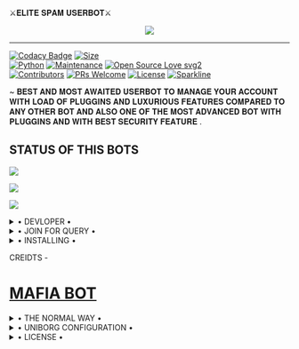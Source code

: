 ⚔️𝐄𝐋𝐈𝐓𝐄 𝐒𝐏𝐀𝐌 𝐔𝐒𝐄𝐑𝐁𝐎𝐓⚔️



<p align="center">

<img src="https://telegra.ph/file/590c1a6d30ba3a44ddab6.jpg">

-------------------------------------------------

[![Codacy Badge](https://api.codacy.com/project/badge/Grade/f7c51539e67b483bb8d7749acca51d3a)](https://app.codacy.com/gh/T3AM-ELITES/ELITES-SPAM-BOT?utm_source=github.com&utm_medium=referral&utm_content=T3AM-ELITES/ELITES-SPAM-BOT&utm_campaign=Badge_Grade_Settings)
[![Size](https://img.shields.io/github/repo-size/T3AM-ELITES/ELITES-SPAM-BOT?style=flat-square&color=green)](https://github.com/T3AM-ELITES/ELITES-SPAM-BOT/)   
[![Python](https://img.shields.io/badge/Python-v3.9-blue)](https://www.python.org/)
[![Maintenance](https://img.shields.io/badge/Maintained%3F-yes-green.svg)](https://github.com/T3AM-ELITES/ELITES-SPAM-BOT/graphs/commit-activity)
[![Open Source Love svg2](https://badges.frapsoft.com/os/v2/open-source.svg?v=103)](https://github.com/T3AM-ELITES/ELITES-SPAM-BOT)   
[![Contributors](https://img.shields.io/github/contributors/T3AM-ELITES/ELITES-SPAM-BOT?style=flat-square&color=green)](https://github.com/T3AM-ELITES/ELITES-SPAM-BOT/graphs/contributors)
[![PRs Welcome](https://img.shields.io/badge/PRs-welcome-brightgreen.svg?style=flat-square)](https://makeapullrequest.com)
[![License](https://img.shields.io/badge/License-AGPL-blue)](https://github.com/T3AM-ELITES/ELITES-SPAM-BOT/blob/main/LICENSE)
[![Sparkline](https://stars.medv.io/T3AM-ELITES/ELITES-SPAM-BOT)](https://stars.medv.io/T3AM-ELITES/ELITES-SPAM-BOT)



~ 𝐁𝐄𝐒𝐓 𝐀𝐍𝐃 𝐌𝐎𝐒𝐓 𝐀𝐖𝐀𝐈𝐓𝐄𝐃 𝐔𝐒𝐄𝐑𝐁𝐎𝐓 𝐓𝐎 𝐌𝐀𝐍𝐀𝐆𝐄 𝐘𝐎𝐔𝐑 𝐀𝐂𝐂𝐎𝐔𝐍𝐓 𝐖𝐈𝐓𝐇 𝐋𝐎𝐀𝐃 𝐎𝐅 𝐏𝐋𝐔𝐆𝐆𝐈𝐍𝐒 𝐀𝐍𝐃 𝐋𝐔𝐗𝐔𝐑𝐈𝐎𝐔𝐒 𝐅𝐄𝐀𝐓𝐔𝐑𝐄𝐒 𝐂𝐎𝐌𝐏𝐀𝐑𝐄𝐃 𝐓𝐎 𝐀𝐍𝐘 𝐎𝐓𝐇𝐄𝐑 𝐁𝐎𝐓 𝐀𝐍𝐃 𝐀𝐋𝐒𝐎 𝐎𝐍𝐄 𝐎𝐅 𝐓𝐇𝐄 𝐌𝐎𝐒𝐓 𝐀𝐃𝐕𝐀𝐍𝐂𝐄𝐃 𝐁𝐎𝐓 𝐖𝐈𝐓𝐇 𝐏𝐋𝐔𝐆𝐆𝐈𝐍𝐒 𝐀𝐍𝐃 𝐖𝐈𝐓𝐇 𝐁𝐄𝐒𝐓 𝐒𝐄𝐂𝐔𝐑𝐈𝐓𝐘 𝐅𝐄𝐀𝐓𝐔𝐑𝐄 .




## STATUS OF THIS BOTS 
<p align="left"><a href="https://github.com/T3AM-ELITES/ELITES-SPAM-BOT/network/members"><img src="https://img.shields.io/github/forks/T3AM-ELITES/ELITES-SPAM-BOT?label=Forks&logoColor=Black&style=social"></a><p align="left"><a href="https://github.com/T3AM-ELITES/ELITES-SPAM-BOT/stargazers"><img src="https://img.shields.io/github/stars/T3AM-ELITES/ELITES-SPAM-BOT?logoColor=Blue&style=social"></a><p align="left"><a href="https://github.com/T3AM-ELITES/ELITES-SPAM-BOT"></a><p align="left"><a href="https://github.com/T3AM-ELITES/ELITES-SPAM-BOT?"><img src="https://img.shields.io/github/last-commit/T3AM-ELITES/ELITES-SPAM-BOT?style=plastic"></a>



<details>

  <summary> • DEVLOPER • </summary>

### The Easy Way

<h4>✴️ 𝙲𝙾𝙽𝚃𝙰𝙲𝚃 𝙸𝙽 𝚃𝙴𝙻𝙴𝙶𝚁𝙰𝙼 ✴️</h4>

## 𝚃𝙷𝙸𝚂 𝚄𝚂𝙴𝚁𝙱𝙾𝚃 𝙼𝙰𝙳𝙴 𝙱𝚈  ⚜️𝙴𝙻𝙸𝚃𝙴 𝙱𝙾𝚈⚜️
⚜️ [𝙴𝙻𝙸𝚃𝙴 𝙱𝙾𝚈](https://t.me/ELITEBOY_XD_1724) 
 - 𝚆𝙸𝚃𝙷 𝚃𝙷𝙴 𝚂𝚄𝙿𝙿𝙾𝚁𝚃 𝙾𝙵 𝙳3𝚅𝙸𝙻𝙱𝙾𝚃 𝙰𝙽𝙳 𝚂𝙰𝚅𝙰𝙶𝙴𝙱𝙾𝚃 𝙾𝚆𝙽𝙴𝚁.......

<p align="left">┏━━━━━━━━━━━━━━━━━━━ </p>
<p align="left">┣•➳➠ [𝙳3𝙺𝚁𝙸𝚂𝙷](https://t.me/D3_krish) </p>
<p align="left">┣•➳➠ [𝚂𝙰𝙼𝙴𝙴𝚁](https://t.me/SAMEER_795) </p>
<p align="left">┣•➳➠ [𝚃𝙴𝙰𝙼 𝙴𝙻𝙸𝚃𝙴](https://t.me/ELites_userbot) </p>
<p align="left">┗━━━━━━━━━━━━━━━━━━━

</details>

<details>

  <summary> • JOIN FOR QUERY • </summary>

### The Easy Way

<h4>✴️ 𝙸𝙽 𝚃𝙴𝙻𝙴𝙶𝚁𝙰𝙼 𝙲𝙷𝙰𝙽𝙽𝙴𝙻 & 𝙶𝚁𝙾𝚄𝙿 ✴️</h4>

## Join our Support Channel and Group regrading bug fixes

<a href="https://t.me/savage_techy"><img src="https://img.shields.io/badge/Join-SUPPORT%20CHANNEL-red.svg?logo=Telegram"></a>
<a href="https://t.me/elites_userbot"><img src="https://img.shields.io/badge/Join-SUPPORT%20GROUP-red.svg?logo=Telegram"></a>

</details>


<details>

  <summary> • INSTALLING • </summary>

### The Easy Way

<h4>✴️ DEPLOY TO HEROKU ✴️</h4>


<a href="https://dashboard.heroku.com/new?button-url=https%3A%2F%2Fgithub.com%2FT3AM-ELITES%2FELITES-SPAM-BOT&template=https%3A%2F%2Fgithub.com%2FT3AM-ELITES%2FELITES-SPAM-BOT" rel="nofollow" style="background-color: initial; box-sizing: border-box; color: #0366d6; text-decoration-line: none;"><img alt="Deploy" data-canonical-src="https://www.herokucdn.com/deploy/button.svg" src="https://camo.githubusercontent.com/83b0e95b38892b49184e07ad572c94c8038323fb/68747470733a2f2f7777772e6865726f6b7563646e2e636f6d2f6465706c6f792f627574746f6e2e737667" style="border-style: none; box-sizing: initial; max-width: 100%;" /></a></div>
 


TAKE STRING FROM HERE -

[![REPL](https://repl.it/badge/github/spandey112/SensibleUserbot)](https://replit.com/@sameerpanthi/ELITES-SPAM-BOT#main.py)

</details>  



CREIDTS -

# [MAFIA BOT](https://github.com/H1M4N5HU0P/MAFIA-USERBOT)

<details>

  <summary> • THE NORMAL WAY • </summary>

Simply clone the repository and run the main file:
```sh
git clone https://github.com/kartikrajofficial/ELITE-SPAM-BOT.git
cd ELITE-BOT
virtualenv -p /usr/bin/python3 venv
. ./venv/bin/activate
pip install -r requirements.txt
# <Create local_config.py with variables as given below>
python3 -m userbot
```

An example `local_config.py` file could be:

**Not All of the variables are mandatory**

__The Userbot should work by setting only the first two variables__

```python3
from heroku_config import Var

class Development(Var):
  APP_ID = 6
  API_HASH = "eb06d4abfb49dc3eeb1aeb98ae0f581e"
```

</details>
<details>

  <summary> • UNIBORG CONFIGURATION • </summary>

The UniBorg Config is situated in `userbot/uniborgConfig.py`.

**Heroku Configuration**
Simply just leave the Config as it is.

**Local Configuration**
Fortunately there are no Mandatory vars for the UniBorg Support Config.

</details>

<details>

<summary> • LICENSE • </summary>

![](https://www.gnu.org/graphics/gplv3-or-later.png)

Copyright (C) 2021 TEAM ELITE

Poject [⚜️ELITEBOT⚜️](https://github.com/T3AM-ELITES/ELITES-SPAM-BOT/blob) is free software: you can redistribute it and/or modify

it under the terms of the GNU General Public License as published by

the Free Software Foundation, either version 3 of the License, or

(at your option) any later version.

This program is distributed in the hope that it will be useful,

but WITHOUT ANY WARRANTY; without even the implied warranty of

MERCHANTABILITY or FITNESS FOR A PARTICULAR PURPOSE.  See the

GNU General Public License for more details.

You should have received a copy of the GNU General Public License

along with this program. If not, see <https://www.gnu.org/licenses/>.

</details>
